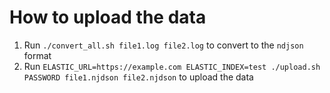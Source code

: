 # How to upload the data

1. Run `./convert_all.sh file1.log file2.log` to convert to the `ndjson` format
2. Run `ELASTIC_URL=https://example.com ELASTIC_INDEX=test ./upload.sh PASSWORD file1.njdson file2.njdson` to upload the data
